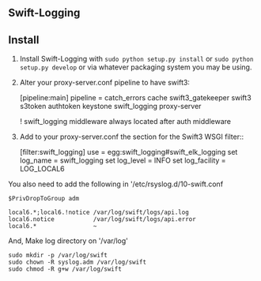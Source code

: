Swift-Logging
------

Install
-------

1) Install Swift-Logging with ``sudo python setup.py install`` or ``sudo python
   setup.py develop`` or via whatever packaging system you may be using.

2) Alter your proxy-server.conf pipeline to have swift3:

    [pipeline:main]
        pipeline = catch_errors cache swift3_gatekeeper
        swift3 s3token authtoken keystone swift_logging proxy-server

    ! swift_logging middleware always located after auth middleware

3) Add to your proxy-server.conf the section for the Swift3 WSGI filter::

    [filter:swift_logging]
    use = egg:swift_logging#swift_elk_logging
    set log_name = swift_logging
    set log_level = INFO
    set log_facility = LOG_LOCAL6

You also need to add the following in '/etc/rsyslog.d/10-swift.conf

    $PrivDropToGroup adm

    local6.*;local6.!notice /var/log/swift/logs/api.log
    local6.notice           /var/log/swift/logs/api.error
    local6.*                ~

And, Make log directory on '/var/log'

    sudo mkdir -p /var/log/swift
    sudo chown -R syslog.adm /var/log/swift
    sudo chmod -R g+w /var/log/swift